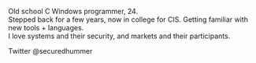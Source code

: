 Old school C Windows programmer, 24.  
Stepped back for a few years, now in college for CIS. Getting familiar with new tools + languages.  
I love systems and their security, and markets and their participants.   
  
Twitter @securedhummer

<!---
cchummer/cchummer is a ✨ special ✨ repository because its `README.md` (this file) appears on your GitHub profile.
You can click the Preview link to take a look at your changes.
--->
